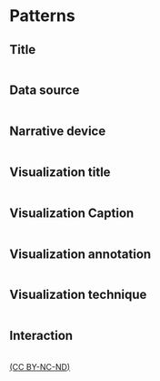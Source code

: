 # Patterns

## Title
<table id="ttl" class="designpatterns">
</table>


## Data source
<table id="dataSource" class="designpatterns">
</table>


## Narrative device
<table id="narrative device" class="designpatterns">
</table>


## Visualization title
<table id="visTitle" class="designpatterns">
</table>


## Visualization Caption
<table id="visCaption" class="designpatterns">
</table>


## Visualization annotation
<table id="visAnnotation" class="designpatterns">
</table>

## Visualization technique
<table id="visTech" class="designpatterns">
</table>

## Interaction
<table id="interaction" class="designpatterns">
</table>



[(CC BY-NC-ND)](https://creativecommons.org/licenses/by-nc-nd/4.0/)

